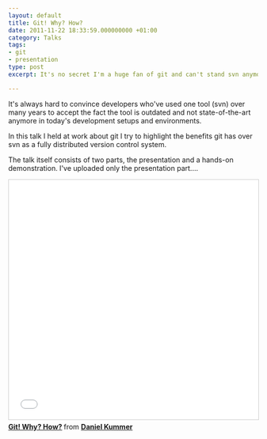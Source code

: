 ```yaml
---
layout: default
title: Git! Why? How?
date: 2011-11-22 18:33:59.000000000 +01:00
category: Talks
tags:
- git
- presentation
type: post
excerpt: It's no secret I'm a huge fan of git and can't stand svn anymore by now; it just annoys me - period.

---
```


It's always hard to convince developers who've used one tool (svn) over many years to accept the fact the tool is outdated and not state-of-the-art anymore in today's development setups and environments.

In this talk I held at work about git I try to highlight the benefits git has over svn as a fully distributed version control system.

The talk itself consists of two parts, the presentation and a hands-on demonstration. I've uploaded only the presentation part....

<iframe src="//www.slideshare.net/slideshow/embed_code/key/s6VDQ1MnniHMx" width="595" height="485" frameborder="0" marginwidth="0" marginheight="0" scrolling="no" style="border:1px solid #CCC; border-width:1px; margin-bottom:5px; max-width: 100%;" allowfullscreen> </iframe> <div style="margin-bottom:5px"> <strong> <a href="//www.slideshare.net/origamiaddict/git-why-how" title="Git! Why? How?" target="_blank">Git! Why? How?</a> </strong> from <strong><a href="//www.slideshare.net/origamiaddict" target="_blank">Daniel Kummer</a></strong> </div>
